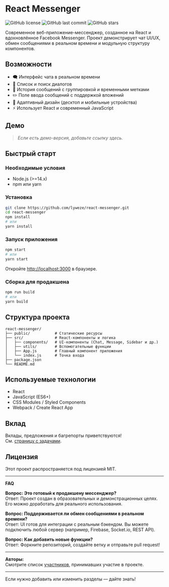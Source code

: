 # React Messenger

![GitHub license](https://img.shields.io/github/license/lyweze/react-messenger)
![GitHub last commit](https://img.shields.io/github/last-commit/lyweze/react-messenger)
![GitHub stars](https://img.shields.io/github/stars/lyweze/react-messenger?style=social)

Современное веб-приложение-мессенджер, созданное на React и вдохновлённое Facebook Messenger. Проект демонстрирует чат UI/UX, обмен сообщениями в реальном времени и модульную структуру компонентов.

## Возможности

- 🗨️ Интерфейс чата в реальном времени
- 👥 Список и поиск диалогов
- 📄 История сообщений с группировкой и временными метками
- ✏️ Поле ввода сообщений с поддержкой вложений
- 📱 Адаптивный дизайн (десктоп и мобильные устройства)
- ⚡ Использует React и современный JavaScript

## Демо

> _Если есть демо-версия, добавьте ссылку здесь._

## Быстрый старт

### Необходимые условия

- Node.js (>=14.x)
- npm или yarn

### Установка

```bash
git clone https://github.com/lyweze/react-messenger.git
cd react-messenger
npm install
# или
yarn install
```

### Запуск приложения

```bash
npm start
# или
yarn start
```

Откройте [http://localhost:3000](http://localhost:3000) в браузере.

### Сборка для продакшена

```bash
npm run build
# или
yarn build
```

## Структура проекта

```
react-messenger/
├── public/           # Статические ресурсы
├── src/              # React-компоненты и логика
│   ├── components/   # UI-компоненты (Chat, Message, Sidebar и др.)
│   ├── utils/        # Вспомогательные функции
│   ├── App.js        # Главный компонент приложения
│   └── index.js      # Точка входа
├── package.json
└── README.md
```

## Используемые технологии

- React
- JavaScript (ES6+)
- CSS Modules / Styled Components
- Webpack / Create React App

## Вклад

Вклады, предложения и багрепорты приветствуются!  
См. [страницу с задачами](https://github.com/lyweze/react-messenger/issues).

## Лицензия

Этот проект распространяется под лицензией MIT.

---

**FAQ**

**Вопрос: Это готовый к продакшену мессенджер?**  
Ответ: Проект создан в образовательных и демонстрационных целях. Его можно доработать для реального использования.

**Вопрос: Поддерживается ли обмен сообщениями в реальном времени?**  
Ответ: UI готов для интеграции с реальным бэкендом. Вы можете подключить любой сервер (например, Firebase, Socket.io, REST API).

**Вопрос: Как добавить новые функции?**  
Ответ: Форкните репозиторий, создайте ветку и отправьте pull request!

---

**Авторы:**  
Смотрите список [участников](https://github.com/lyweze/react-messenger/graphs/contributors), принимавших участие в проекте.

---

Если нужно добавить или изменить разделы — дайте знать! 
